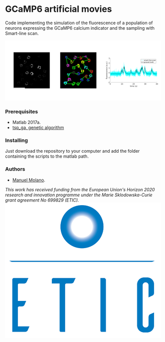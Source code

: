 # GCaMP6 artificial movies

Code implementing the simulation of the fluorescence of a population of neurons expressing the GCaMP6 calcium indicator and the sampling with Smart-line scan.

![alt tag](figs/summary_figure.png)

### Prerequisites

* Matlab 2017a.
* [tsp_ga, genetic algorithm](https://it.mathworks.com/matlabcentral/fileexchange/13680-traveling-salesman-problem-genetic-algorithm)



### Installing

Just download the repository to your computer and add the folder containing the scripts to the matlab path.





### Authors
* [Manuel Molano](https://github.com/manuelmolano).


*This work has received funding from the European Union's Horizon 2020 research and innovation programme under the Marie Sklodowska-Curie grant agreement No 699829 (ETIC).*
![alt tag](figs/LOGO.png)

